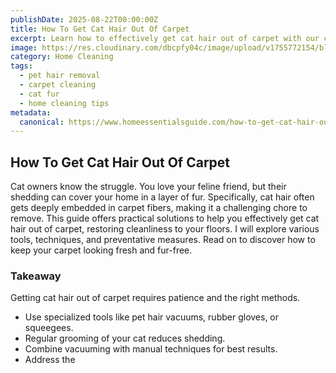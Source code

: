 ```yaml
---
publishDate: 2025-08-22T00:00:00Z
title: How To Get Cat Hair Out Of Carpet
excerpt: Learn how to effectively get cat hair out of carpet with our comprehensive guide. Discover easy methods and tools to keep your floors fur-free. Say goodbye to stubborn pet hair!
image: https://res.cloudinary.com/dbcpfy04c/image/upload/v1755772154/blog_image_1755772154_poegbl.webp
category: Home Cleaning
tags:
  - pet hair removal
  - carpet cleaning
  - cat fur
  - home cleaning tips
metadata:
  canonical: https://www.homeessentialsguide.com/how-to-get-cat-hair-out-of-carpet
---
```


## How To Get Cat Hair Out Of Carpet

Cat owners know the struggle. You love your feline friend, but their shedding can cover your home in a layer of fur. Specifically, cat hair often gets deeply embedded in carpet fibers, making it a challenging chore to remove. This guide offers practical solutions to help you effectively get cat hair out of carpet, restoring cleanliness to your floors. I will explore various tools, techniques, and preventative measures. Read on to discover how to keep your carpet looking fresh and fur-free.

### Takeaway

Getting cat hair out of carpet requires patience and the right methods.
*   Use specialized tools like pet hair vacuums, rubber gloves, or squeegees.
*   Regular grooming of your cat reduces shedding.
*   Combine vacuuming with manual techniques for best results.
*   Address the